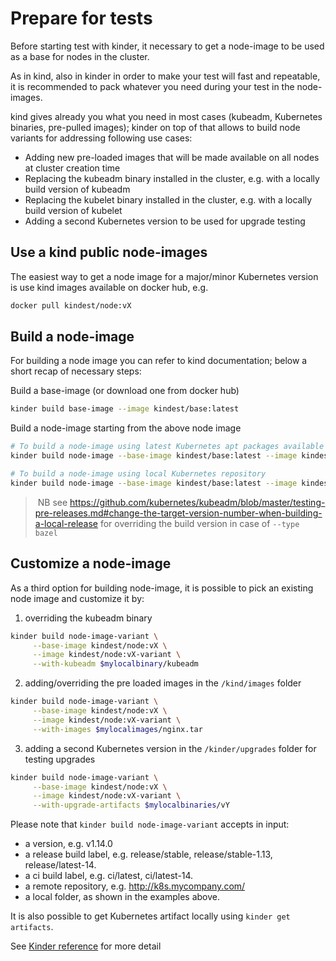 # Prepare for tests

Before starting test with kinder, it necessary to get a node-image to be used as a base for nodes in the cluster.

As in kind, also in kinder in order to make your test will fast and repeatable, it is recommended to
pack whatever you need during your test in the node-images.

kind gives already you what you need in most cases (kubeadm, Kubernetes binaries, pre-pulled images); kinder
on top of that allows to build node variants for addressing following use cases:

- Adding new pre-loaded images that will be made available on all nodes at cluster creation time
- Replacing the kubeadm binary installed in the cluster, e.g. with a locally build version of kubeadm
- Replacing the kubelet binary installed in the cluster, e.g. with a locally build version of kubelet
- Adding a second Kubernetes version to be used for upgrade testing

## Use a kind public node-images

The easiest way to get a node image for a major/minor Kubernetes version is use kind images available
on docker hub, e.g.

```bash
docker pull kindest/node:vX
```

## Build a node-image

For building a node image you can refer to kind documentation; below a short recap of necessary steps:

Build a base-image (or download one from docker hub)
```bash
kinder build base-image --image kindest/base:latest
```

Build a node-image starting from the above node image
```bash
# To build a node-image using latest Kubernetes apt packages available
kinder build node-image --base-image kindest/base:latest --image kindest/node:vX --type apt

# To build a node-image using local Kubernetes repository
kinder build node-image --base-image kindest/base:latest --image kindest/node:vX --type bazel
```

>  NB see https://github.com/kubernetes/kubeadm/blob/master/testing-pre-releases.md#change-the-target-version-number-when-building-a-local-release for overriding
the build version in case of `--type bazel`

## Customize a node-image

As a third option for building node-image, it is possible to pick an existing node image and customize it by:

1. overriding the kubeadm binary

```bash
kinder build node-image-variant \
     --base-image kindest/node:vX \
     --image kindest/node:vX-variant \
     --with-kubeadm $mylocalbinary/kubeadm
```

2. adding/overriding the pre loaded images in the `/kind/images` folder

```bash
kinder build node-image-variant \
     --base-image kindest/node:vX \
     --image kindest/node:vX-variant \
     --with-images $mylocalimages/nginx.tar
```

3. adding a second Kubernetes version in the `/kinder/upgrades` folder for testing upgrades

```bash
kinder build node-image-variant \
     --base-image kindest/node:vX \
     --image kindest/node:vX-variant \
     --with-upgrade-artifacts $mylocalbinaries/vY
```

Please note that `kinder build node-image-variant` accepts in input:

- a version, e.g. v1.14.0
- a release build label, e.g. release/stable, release/stable-1.13, release/latest-14.
- a ci build label, e.g. ci/latest, ci/latest-14.
- a remote repository, e.g. http://k8s.mycompany.com/
- a local folder, as shown in the examples above.

It is also possible to get Kubernetes artifact locally using `kinder get artifacts`.

See [Kinder reference](doc/reference.md) for more detail